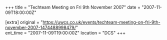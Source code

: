 +++
title = "Techteam Meeting on Fri 9th November 2007"
date = "2007-11-09T18:00:00Z"

[extra]
original = "https://uwcs.co.uk/events/techteam-meeting-on-fri-9th-november-2007-1474488998479/"    
ent_time = "2007-11-09T19:00:00Z"
location = "DCS"
+++



